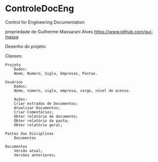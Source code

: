 # ControleDocEng
Control for Engineering Documentation

propriedade de Guilherme Massarani Alves
https://www.github.com/gui-massa

Desenho do projeto:

Classes:

    Projeto
        Dados:
        Nome, Numero, Sigla, Empresas, Pastas.

    Usuários
        Dados:
        Nome, número, sigla, empresa, cargo, nível de acesso.

        Ações:
        Criar estradas de Documentos;
        Atualizar Documentos;
        Criar Comentários;
        Obter relatório de documento;
        Obter relatório da pasta;
        Obter relatório geral;

    Pastas das Disciplinas
        Documentos        

    Documentos
        Versão atual;
        Versões anteriores;
